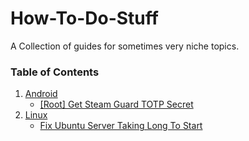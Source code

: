 # How-To-Do-Stuff
A Collection of guides for sometimes very niche topics.

### Table of Contents
1. [Android](https://github.com/ReisMiner/How-To-Do-Stuff/tree/master/Android)
   - [[Root] Get Steam Guard TOTP Secret](https://github.com/ReisMiner/How-To-Do-Stuff/blob/master/Android/%5BRoot%5D%20Get%20Steam%20Guard%20TOTP%20Secret.md)
2. [Linux](https://github.com/ReisMiner/How-To-Do-Stuff/tree/master/Linux)
   - [Fix Ubuntu Server Taking Long To Start](https://github.com/ReisMiner/How-To-Do-Stuff/blob/master/Linux/Fix%20Ubuntu%20Server%20Taking%20Long%20To%20Start.md)
